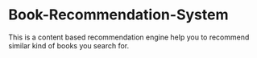 # Book-Recommendation-System
This is a content based recommendation engine help you to recommend similar kind of books you search for.
